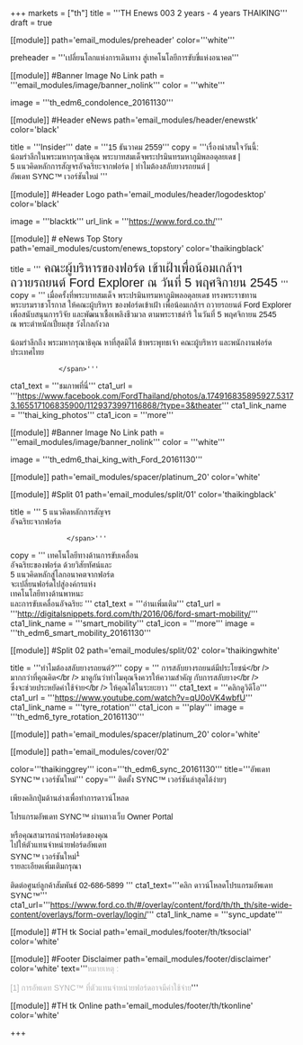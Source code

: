 +++
markets = ["th"]
title = '''TH Enews 003 2 years - 4 years THAIKING'''
draft = true

[[module]]
path='email_modules/preheader'
color='''white'''

preheader = '''เปลี่ยนโลกแห่งการเดินทาง สู่เทคโนโลยีการขับขี่แห่งอนาคต'''

[[module]] #Banner Image No Link
path = '''email_modules/image/banner_nolink'''
color = '''white'''

  image = '''th_edm6_condolence_20161130'''
  
[[module]] #Header eNews
path='email_modules/header/enewstk'
color='black'

  title = '''Insider'''
  date = '''<span style="font-family:Tahoma, Verdana, Sans-serif">15 ธันวาคม 2559</span>'''
  copy = '''<span style="font-family:Tahoma, Verdana, Sans-serif;"><span style="white-space:nowrap;">เรื่องน่าสนใจวันนี้:</span><br />
              <span style="white-space:nowrap;">น้อมรำลึกในพระมหากรุณาธิคุณ</span>
                <span style="white-space:nowrap;">พระบาทสมเด็จพระปรมินทรมหาภูมิพลอดุลยเดช |</span> 
                <span style="white-space:nowrap;">5 แนวคิดหลักการสัญจรอัจฉริยะจากฟอร์ด |</span> 
                <span style="white-space:nowrap;">ทำไมต้องสลับยางรถยนต์ |</span> 
                <span style="white-space:nowrap;">อัพเดท SYNC&trade; เวอร์ชันใหม่ </span>
            </span>'''

[[module]] #Header Logo
path='email_modules/header/logodesktop'
color='black'

  image = '''blacktk'''
  url_link = '''https://www.ford.co.th/'''
 
[[module]] # eNews Top Story
path='email_modules/custom/enews_topstory'
color='thaikingblack'

  title = '''<span style="font-family:Tahoma, Verdana, Sans-serif; font-size: 22px;">
            <span style="white-space:nowrap;">คณะผู้บริหารของฟอร์ด</span>
            <span style="white-space:nowrap;"> เข้าเฝ้าเพื่อน้อมเกล้าฯ</span>
            <span style="white-space:nowrap;">ถวายรถยนต์</span>
            <span style="white-space:nowrap;"> Ford Explorer</span>
            <span style="white-space:nowrap;">ณ วันที่ 5 พฤศจิกายน 2545</span>
            </span>'''
  copy = '''<span style="font-family:Tahoma, Verdana, Sans-serif;">
                   <span style="white-space:nowrap;">เมื่อครั้งที่พระบาทสมเด็จ</span>
                    <span style="white-space:nowrap;">พระปรมินทรมหาภูมิพลอดุลยเดช</span>
                    <span style="white-space:nowrap;">ทรงพระราชทาน</span>
                    <span style="white-space:nowrap;">พระบรมราชวโรกาส</span>
                    <span style="white-space:nowrap;">ให้คณะผู้บริหาร</span>
                    <span style="white-space:nowrap;">ของฟอร์ดเข้าเฝ้า</span>
                    <span style="white-space:nowrap;">เพื่อน้อมเกล้าฯ</span>
                    <span style="white-space:nowrap;"> ถวายรถยนต์</span>
                    <span style="white-space:nowrap;"> Ford Explorer</span>
                    <span style="white-space:nowrap;"> เพื่อสนับสนุนการวิจัย</span>
                    <span style="white-space:nowrap;">และพัฒนาเชื้อเพลิงชีวมวล</span>
                    <span style="white-space:nowrap;">ตามพระราชดำริ</span>
                    <span style="white-space:nowrap;"> ในวันที่ 5 พฤศจิกายน 2545</span>
                    <span style="white-space:nowrap;"> ณ พระตำหนักเปี่ยมสุข</span>
                    <span style="white-space:nowrap;"> วังไกลกังวล</span><br /><br />
                    <span style="white-space:nowrap;">น้อมรำลึกถึง</span>
                    <span style="white-space:nowrap;">พระมหากรุณาธิคุณ</span>
                    <span style="white-space:nowrap;">หาที่สุดมิได้</span>
                    <span style="white-space:nowrap;">ข้าพระพุทธเจ้า</span>
                    <span style="white-space:nowrap;"> คณะผู้บริหาร</span>
                    <span style="white-space:nowrap;">และพนักงานฟอร์ด</span>
                    <span style="white-space:nowrap;"> ประเทศไทย </span>
                    
                </span>'''
  cta1_text = '''<span style="font-family:Tahoma, Verdana, Sans-serif">ชมภาพที่นี่</span>'''
  cta1_url = '''https://www.facebook.com/FordThailand/photos/a.174916835895927.53173.165517106835900/1129373997116868/?type=3&theater'''
  cta1_link_name = '''thai_king_photos'''
  cta1_icon = '''more'''

[[module]] #Banner Image No Link
path = '''email_modules/image/banner_nolink'''
color = '''white'''

  image = '''th_edm6_thai_king_with_Ford_20161130'''

[[module]]
path='email_modules/spacer/platinum_20'
color='white'


[[module]] #Split 01
path='email_modules/split/01'
color='thaikingblack'

  title = '''<span style="font-family:Tahoma, Verdana, Sans-serif;">
                   <span style="white-space:nowrap;">5 แนวคิดหลักการสัญจร</span><br />
                    <span style="white-space:nowrap;">อัจฉริยะจากฟอร์ด</span>
                  
                  </span>'''
  copy = ''' <span style="font-family:Tahoma, Verdana, Sans-serif;">
                      <span style="white-space:nowrap;">เทคโนโลยีทางด้านการขับเคลื่อน</span> <br />
                        <span style="white-space:nowrap;">อัจฉริยะของฟอร์ด</span>
                        <span style="white-space:nowrap;">ด้วยวิสัยทัศน์และ</span><br />
                        <span style="white-space:nowrap;">5 แนวคิดหลักสู่โลกอนาคตจากฟอร์ด</span><br />
                        <span style="white-space:nowrap;">จะเปลี่ยนฟอร์ดไปสู่องค์กรแห่ง</span><br />
                        <span style="white-space:nowrap;">เทคโนโลยีทางด้านพาหนะ</span><br />
                        <span style="white-space:nowrap;">และการขับเคลื่อนอัจฉริยะ</span>
                    </span>'''
  cta1_text = '''<span style="font-family:Tahoma, Verdana, Sans-serif">อ่านเพิ่มเติม</span>'''
  cta1_url = '''http://digitalsnippets.ford.com/th/2016/06/ford-smart-mobility/'''
  cta1_link_name = '''smart_mobility'''
  cta1_icon = '''more'''
  image = '''th_edm6_smart_mobility_20161130'''


[[module]] #Split 02
path='email_modules/split/02'
color='thaikingwhite'

title = '''<span style="font-family:Tahoma, Verdana, Sans-serif;">ทำไมต้องสลับยางรถยนต์?</span>'''
  copy = '''<span style="font-family:Tahoma, Verdana, Sans-serif;">
                    <span style="white-space:nowrap;">การสลับยางรถยนต์มีประโยชน์</span></br />
                    <span style="white-space:nowrap;">มากกว่าที่คุณคิด</span></br />
                    <span style="white-space:nowrap;">มาดูกันว่าทำไม</span>คุณ<span style="white-space:nowrap;">จึงควรให้ความสำคัญ</span>
                    กับ<span style="white-space:nowrap;">การสลับยาง</span></br />
                    <span style="white-space:nowrap;">ซึ่งจะช่วยประหยัดค่าใช้จ่าย</span></br />
                    <span style="white-space:nowrap;">ให้คุณได้ในระยะยาว</span>
                   </span>'''
  cta1_text = '''<span style="font-family:Tahoma, Verdana, Sans-serif">คลิกดูวิดีโอ</span>'''
  cta1_url = '''https://www.youtube.com/watch?v=qU0oVK4wbfU'''
  cta1_link_name = '''tyre_rotation'''
  cta1_icon = '''play'''
  image = '''th_edm6_tyre_rotation_20161130'''

[[module]]
path='email_modules/spacer/platinum_20'
color='white'


[[module]]
path='email_modules/cover/02'

color='''thaikinggrey'''
icon='''th_edm6_sync_20161130'''
title='''<span style="font-family:Tahoma, Verdana, Sans-serif">อัพเดท SYNC&trade; เวอร์ชันใหม่</span>'''
copy='''<span style="font-family:Tahoma, Verdana, Sans-serif;">
             <span style="white-space:nowrap;">ติดตั้ง SYNC&trade;</span> 
             <span style="white-space:nowrap;">เวอร์ชันล่าสุดได้ง่ายๆ</span><br />   
             <span style="white-space:nowrap;">เพียงคลิกปุ่มด้านล่างเพื่อทำการดาวน์โหลด</span><br />  
             <span style="white-space:nowrap;">โปรแกรมอัพเดท SYNC&trade; ผ่านทางเว็บ Owner Portal</span> <br />  
             <span style="white-space:nowrap;">หรือคุณสามารถนำรถฟอร์ดของคุณ</span><br /> 
             <span style="white-space:nowrap;">ไปให้ตัวแทนจำหน่ายฟอร์ดอัพเดท</span>  <br /> 
             <span style="white-space:nowrap;">SYNC&trade; เวอร์ชันใหม่<sup>1</sup></span>  
             <span style="white-space:nowrap;">รายละเอียดเพิ่มเติมกรุณา</span> <br />  
             <span style="white-space:nowrap;">ติดต่อศูนย์ลูกค้าสัมพันธ์ 02-686-5899</span> 
          </span>'''
cta1_text='''<span style="font-family:Tahoma, Verdana, Sans-serif">คลิก ดาวน์โหลดโปรแกรมอัพเดท SYNC&trade;</span>'''
cta1_url='''https://www.ford.co.th/#/overlay/content/ford/th/th_th/site-wide-content/overlays/form-overlay/login/'''
cta1_link_name = '''sync_update'''


[[module]] #TH tk Social
path='email_modules/footer/th/tksocial'
color='white'

[[module]] #Footer Disclaimer
path='email_modules/footer/disclaimer'
color='white'
text='''<span style="color:#B3B3B3;font-family:Tahoma, Verdana, Sans-serif">หมายเหตุ : <br /><br />[1] การอัพเดท SYNC&trade; ที่ตัวแทนจำหน่ายฟอร์ดอาจมีค่าใช้จ่าย</span>'''

[[module]] #TH tk Online
path='email_modules/footer/th/tkonline'
color='white'


+++
